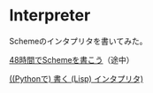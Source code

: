 # Interpreter
Schemeのインタプリタを書いてみた。

[48時間でSchemeを書こう](https://ja.wikibooks.org/wiki/48%E6%99%82%E9%96%93%E3%81%A7Scheme%E3%82%92%E6%9B%B8%E3%81%93%E3%81%86)（途中）

[((Pythonで) 書く (Lisp) インタプリタ)](http://www.aoky.net/articles/peter_norvig/lispy.htm)
